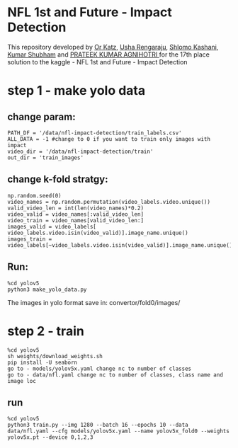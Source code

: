 # NFL 1st and Future - Impact Detection
This repository developed by [Or Katz](https://www.linkedin.com/in/or-katz-9ba885114/), [Usha Rengaraju](https://medium.com/@usharengaraju), [Shlomo Kashani](https://www.linkedin.com/in/quantscientist/), [Kumar Shubham](https://www.linkedin.com/in/kumar-shubham-iitd/) and [PRATEEK KUMAR AGNIHOTRI
](https://www.linkedin.com/in/prateek-kumar-agnihotri-18b498157/)  for the 17th place solution to the kaggle - NFL 1st and Future - Impact Detection

# step 1 - make yolo data
## change param:
```
PATH_DF = '/data/nfl-impact-detection/train_labels.csv'
ALL_DATA = -1 #change to 0 if you want to train only images with impact
video_dir = '/data/nfl-impact-detection/train'
out_dir = 'train_images'
```
## change k-fold stratgy:
```
np.random.seed(0)
video_names = np.random.permutation(video_labels.video.unique())
valid_video_len = int(len(video_names)*0.2)
video_valid = video_names[:valid_video_len]
video_train = video_names[valid_video_len:]
images_valid = video_labels[ video_labels.video.isin(video_valid)].image_name.unique()
images_train = video_labels[~video_labels.video.isin(video_valid)].image_name.unique()
```
## Run:
```
%cd yolov5
python3 make_yolo_data.py
```
The images in yolo format save in: convertor/fold0/images/

# step 2 - train
```
%cd yolov5
sh weights/download_weights.sh
pip install -U seaborn
go to - models/yolov5x.yaml change nc to number of classes
go to - data/nfl.yaml change nc to number of classes, class name and image loc
```
## run
```
%cd yolov5
python3 train.py --img 1280 --batch 16 --epochs 10 --data data/nfl.yaml --cfg models/yolov5x.yaml --name yolov5x_fold0 --weights yolov5x.pt --device 0,1,2,3
```

